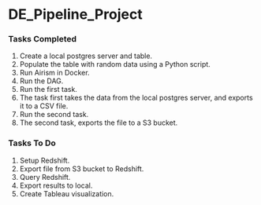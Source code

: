 # DE_Pipeline_Project

### Tasks Completed
1. Create a local postgres server and table.
2. Populate the table with random data using a Python script.
3. Run Airism in Docker.
4. Run the DAG.
5. Run the first task.
6. The task first takes the data from the local postgres server, and exports it to a CSV file.
7. Run the second task.
8. The second task, exports the file to a S3 bucket.


### Tasks To Do
1. Setup Redshift.
2. Export file from S3 bucket to Redshift.
3. Query Redshift.
4. Export results to local.
5. Create Tableau visualization.
